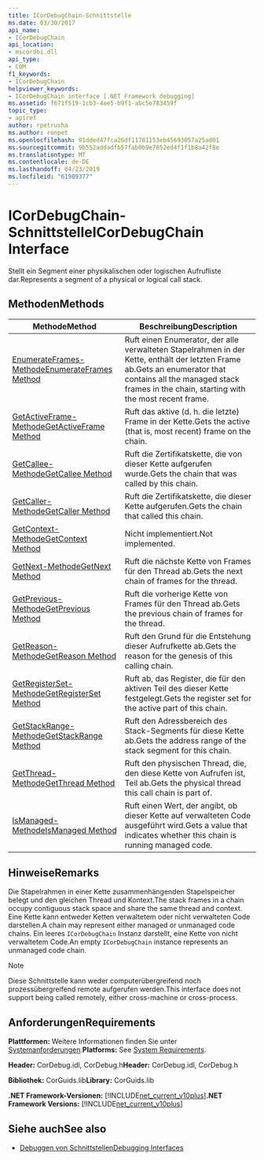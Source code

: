 ```yaml
---
title: ICorDebugChain-Schnittstelle
ms.date: 03/30/2017
api_name:
- ICorDebugChain
api_location:
- mscordbi.dll
api_type:
- COM
f1_keywords:
- ICorDebugChain
helpviewer_keywords:
- ICorDebugChain interface [.NET Framework debugging]
ms.assetid: f671f519-1cb3-4ae5-b9f1-abc5e783459f
topic_type:
- apiref
author: rpetrusha
ms.author: ronpet
ms.openlocfilehash: 01dded47fca26df11781153eb45693057a25ad01
ms.sourcegitcommit: 9b552addadfb57fab0b9e7852ed4f1f1b8a42f8e
ms.translationtype: MT
ms.contentlocale: de-DE
ms.lasthandoff: 04/23/2019
ms.locfileid: "61989377"
---
```

# <a name="icordebugchain-interface"></a><span data-ttu-id="97e4b-102">ICorDebugChain-Schnittstelle</span><span class="sxs-lookup"><span data-stu-id="97e4b-102">ICorDebugChain Interface</span></span>

<span data-ttu-id="97e4b-103">Stellt ein Segment einer physikalischen oder logischen Aufrufliste dar.</span><span class="sxs-lookup"><span data-stu-id="97e4b-103">Represents a segment of a physical or logical call stack.</span></span>  
  
## <a name="methods"></a><span data-ttu-id="97e4b-104">Methoden</span><span class="sxs-lookup"><span data-stu-id="97e4b-104">Methods</span></span>  
  
|<span data-ttu-id="97e4b-105">Methode</span><span class="sxs-lookup"><span data-stu-id="97e4b-105">Method</span></span>|<span data-ttu-id="97e4b-106">Beschreibung</span><span class="sxs-lookup"><span data-stu-id="97e4b-106">Description</span></span>|  
|------------|-----------------|  
|[<span data-ttu-id="97e4b-107">EnumerateFrames-Methode</span><span class="sxs-lookup"><span data-stu-id="97e4b-107">EnumerateFrames Method</span></span>](../../../../docs/framework/unmanaged-api/debugging/icordebugchain-enumerateframes-method.md)|<span data-ttu-id="97e4b-108">Ruft einen Enumerator, der alle verwalteten Stapelrahmen in der Kette, enthält der letzten Frame ab.</span><span class="sxs-lookup"><span data-stu-id="97e4b-108">Gets an enumerator that contains all the managed stack frames in the chain, starting with the most recent frame.</span></span>|  
|[<span data-ttu-id="97e4b-109">GetActiveFrame-Methode</span><span class="sxs-lookup"><span data-stu-id="97e4b-109">GetActiveFrame Method</span></span>](../../../../docs/framework/unmanaged-api/debugging/icordebugchain-getactiveframe-method.md)|<span data-ttu-id="97e4b-110">Ruft das aktive (d. h. die letzte) Frame in der Kette.</span><span class="sxs-lookup"><span data-stu-id="97e4b-110">Gets the active (that is, most recent) frame on the chain.</span></span>|  
|[<span data-ttu-id="97e4b-111">GetCallee-Methode</span><span class="sxs-lookup"><span data-stu-id="97e4b-111">GetCallee Method</span></span>](../../../../docs/framework/unmanaged-api/debugging/icordebugchain-getcallee-method.md)|<span data-ttu-id="97e4b-112">Ruft die Zertifikatskette, die von dieser Kette aufgerufen wurde.</span><span class="sxs-lookup"><span data-stu-id="97e4b-112">Gets the chain that was called by this chain.</span></span>|  
|[<span data-ttu-id="97e4b-113">GetCaller-Methode</span><span class="sxs-lookup"><span data-stu-id="97e4b-113">GetCaller Method</span></span>](../../../../docs/framework/unmanaged-api/debugging/icordebugchain-getcaller-method.md)|<span data-ttu-id="97e4b-114">Ruft die Zertifikatskette, die dieser Kette aufgerufen.</span><span class="sxs-lookup"><span data-stu-id="97e4b-114">Gets the chain that called this chain.</span></span>|  
|[<span data-ttu-id="97e4b-115">GetContext-Methode</span><span class="sxs-lookup"><span data-stu-id="97e4b-115">GetContext Method</span></span>](../../../../docs/framework/unmanaged-api/debugging/icordebugchain-getcontext-method.md)|<span data-ttu-id="97e4b-116">Nicht implementiert.</span><span class="sxs-lookup"><span data-stu-id="97e4b-116">Not implemented.</span></span>|  
|[<span data-ttu-id="97e4b-117">GetNext-Methode</span><span class="sxs-lookup"><span data-stu-id="97e4b-117">GetNext Method</span></span>](../../../../docs/framework/unmanaged-api/debugging/icordebugchain-getnext-method.md)|<span data-ttu-id="97e4b-118">Ruft die nächste Kette von Frames für den Thread ab.</span><span class="sxs-lookup"><span data-stu-id="97e4b-118">Gets the next chain of frames for the thread.</span></span>|  
|[<span data-ttu-id="97e4b-119">GetPrevious-Methode</span><span class="sxs-lookup"><span data-stu-id="97e4b-119">GetPrevious Method</span></span>](../../../../docs/framework/unmanaged-api/debugging/icordebugchain-getprevious-method.md)|<span data-ttu-id="97e4b-120">Ruft die vorherige Kette von Frames für den Thread ab.</span><span class="sxs-lookup"><span data-stu-id="97e4b-120">Gets the previous chain of frames for the thread.</span></span>|  
|[<span data-ttu-id="97e4b-121">GetReason-Methode</span><span class="sxs-lookup"><span data-stu-id="97e4b-121">GetReason Method</span></span>](../../../../docs/framework/unmanaged-api/debugging/icordebugchain-getreason-method.md)|<span data-ttu-id="97e4b-122">Ruft den Grund für die Entstehung dieser Aufrufkette ab.</span><span class="sxs-lookup"><span data-stu-id="97e4b-122">Gets the reason for the genesis of this calling chain.</span></span>|  
|[<span data-ttu-id="97e4b-123">GetRegisterSet-Methode</span><span class="sxs-lookup"><span data-stu-id="97e4b-123">GetRegisterSet Method</span></span>](../../../../docs/framework/unmanaged-api/debugging/icordebugchain-getregisterset-method.md)|<span data-ttu-id="97e4b-124">Ruft ab, das Register, die für den aktiven Teil des dieser Kette festgelegt.</span><span class="sxs-lookup"><span data-stu-id="97e4b-124">Gets the register set for the active part of this chain.</span></span>|  
|[<span data-ttu-id="97e4b-125">GetStackRange-Methode</span><span class="sxs-lookup"><span data-stu-id="97e4b-125">GetStackRange Method</span></span>](../../../../docs/framework/unmanaged-api/debugging/icordebugchain-getstackrange-method.md)|<span data-ttu-id="97e4b-126">Ruft den Adressbereich des Stack-Segments für diese Kette ab.</span><span class="sxs-lookup"><span data-stu-id="97e4b-126">Gets the address range of the stack segment for this chain.</span></span>|  
|[<span data-ttu-id="97e4b-127">GetThread-Methode</span><span class="sxs-lookup"><span data-stu-id="97e4b-127">GetThread Method</span></span>](../../../../docs/framework/unmanaged-api/debugging/icordebugchain-getthread-method.md)|<span data-ttu-id="97e4b-128">Ruft den physischen Thread, die, den diese Kette von Aufrufen ist, Teil ab.</span><span class="sxs-lookup"><span data-stu-id="97e4b-128">Gets the physical thread this call chain is part of.</span></span>|  
|[<span data-ttu-id="97e4b-129">IsManaged-Methode</span><span class="sxs-lookup"><span data-stu-id="97e4b-129">IsManaged Method</span></span>](../../../../docs/framework/unmanaged-api/debugging/icordebugchain-ismanaged-method.md)|<span data-ttu-id="97e4b-130">Ruft einen Wert, der angibt, ob dieser Kette auf verwalteten Code ausgeführt wird.</span><span class="sxs-lookup"><span data-stu-id="97e4b-130">Gets a value that indicates whether this chain is running managed code.</span></span>|  
  
## <a name="remarks"></a><span data-ttu-id="97e4b-131">Hinweise</span><span class="sxs-lookup"><span data-stu-id="97e4b-131">Remarks</span></span>  
 <span data-ttu-id="97e4b-132">Die Stapelrahmen in einer Kette zusammenhängenden Stapelspeicher belegt und den gleichen Thread und Kontext.</span><span class="sxs-lookup"><span data-stu-id="97e4b-132">The stack frames in a chain occupy contiguous stack space and share the same thread and context.</span></span> <span data-ttu-id="97e4b-133">Eine Kette kann entweder Ketten verwaltetem oder nicht verwalteten Code darstellen.</span><span class="sxs-lookup"><span data-stu-id="97e4b-133">A chain may represent either managed or unmanaged code chains.</span></span> <span data-ttu-id="97e4b-134">Ein leeres `ICorDebugChain` Instanz darstellt, eine Kette von nicht verwaltetem Code.</span><span class="sxs-lookup"><span data-stu-id="97e4b-134">An empty `ICorDebugChain` instance represents an unmanaged code chain.</span></span>  
  
> [!NOTE]
>  <span data-ttu-id="97e4b-135">Diese Schnittstelle kann weder computerübergreifend noch prozessübergreifend remote aufgerufen werden.</span><span class="sxs-lookup"><span data-stu-id="97e4b-135">This interface does not support being called remotely, either cross-machine or cross-process.</span></span>  
  
## <a name="requirements"></a><span data-ttu-id="97e4b-136">Anforderungen</span><span class="sxs-lookup"><span data-stu-id="97e4b-136">Requirements</span></span>  
 <span data-ttu-id="97e4b-137">**Plattformen:** Weitere Informationen finden Sie unter [Systemanforderungen](../../../../docs/framework/get-started/system-requirements.md).</span><span class="sxs-lookup"><span data-stu-id="97e4b-137">**Platforms:** See [System Requirements](../../../../docs/framework/get-started/system-requirements.md).</span></span>  
  
 <span data-ttu-id="97e4b-138">**Header:** CorDebug.idl, CorDebug.h</span><span class="sxs-lookup"><span data-stu-id="97e4b-138">**Header:** CorDebug.idl, CorDebug.h</span></span>  
  
 <span data-ttu-id="97e4b-139">**Bibliothek:** CorGuids.lib</span><span class="sxs-lookup"><span data-stu-id="97e4b-139">**Library:** CorGuids.lib</span></span>  
  
 <span data-ttu-id="97e4b-140">**.NET Framework-Versionen:** [!INCLUDE[net_current_v10plus](../../../../includes/net-current-v10plus-md.md)]</span><span class="sxs-lookup"><span data-stu-id="97e4b-140">**.NET Framework Versions:** [!INCLUDE[net_current_v10plus](../../../../includes/net-current-v10plus-md.md)]</span></span>  
  
## <a name="see-also"></a><span data-ttu-id="97e4b-141">Siehe auch</span><span class="sxs-lookup"><span data-stu-id="97e4b-141">See also</span></span>

- [<span data-ttu-id="97e4b-142">Debuggen von Schnittstellen</span><span class="sxs-lookup"><span data-stu-id="97e4b-142">Debugging Interfaces</span></span>](../../../../docs/framework/unmanaged-api/debugging/debugging-interfaces.md)
